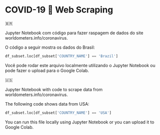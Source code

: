 # COVID-19 :microbe: Web Scraping

:brazil:

Jupyter Notebook com código para fazer raspagem de dados do site worldometers.info/coronavirus.

O código a seguir mostra os dados do Brasil:
```python
df_subset.loc[df_subset['COUNTRY_NAME'] == 'Brazil']
```

Você pode rodar este arquivo localmente utilizando o Jupyter Notebook ou pode fazer o upload para o Google Colab.

:us:

Jupyter Notebook with code to scrape data from worldometers.info/coronavirus.

The following code shows data from USA:
```python
df_subset.loc[df_subset['COUNTRY_NAME'] == 'USA']
```

You can run this file locally using Jupyter Notebook or you can upload it to Google Colab.
